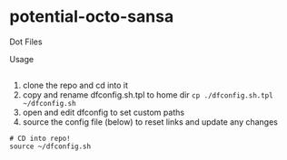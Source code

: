 potential-octo-sansa
====================

Dot Files

Usage
##

1. clone the repo and cd into it
2. copy and rename dfconfig.sh.tpl to home dir `cp ./dfconfig.sh.tpl ~/dfconfig.sh`
3. open and edit dfconfig to set custom paths
4. source the config file (below) to reset links and update any changes

```shell
# CD into repo!
source ~/dfconfig.sh
```



